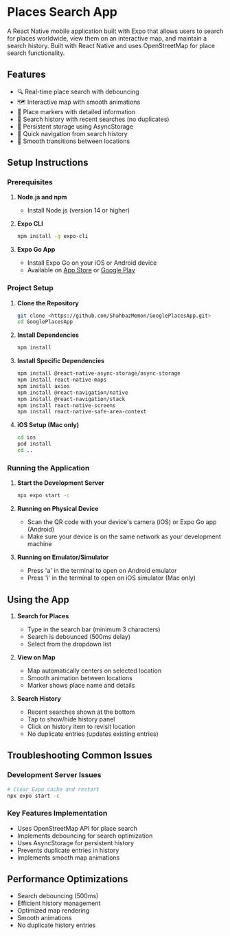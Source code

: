# Places Search App

A React Native mobile application built with Expo that allows users to search for places worldwide, view them on an interactive map, and maintain a search history. Built with React Native and uses OpenStreetMap for place search functionality.

## Features

- 🔍 Real-time place search with debouncing
- 🗺️ Interactive map with smooth animations
- 📍 Place markers with detailed information
- 📝 Search history with recent searches (no duplicates)
- 💾 Persistent storage using AsyncStorage
- 🎯 Quick navigation from search history
- 🔄 Smooth transitions between locations

## Setup Instructions

### Prerequisites

1. **Node.js and npm**
   - Install Node.js (version 14 or higher)

2. **Expo CLI**
   ```bash
   npm install -g expo-cli
   ```

3. **Expo Go App**
   - Install Expo Go on your iOS or Android device
   - Available on [App Store](https://apps.apple.com/app/expo-go/id982107779) or [Google Play](https://play.google.com/store/apps/details?id=host.exp.exponent)

### Project Setup

1. **Clone the Repository**
   ```bash
   git clone <https://github.com/ShahbazMemon/GooglePlacesApp.git>
   cd GooglePlacesApp
   ```

2. **Install Dependencies**
   ```bash
   npm install
   ```

3. **Install Specific Dependencies**
   ```bash
   npm install @react-native-async-storage/async-storage
   npm install react-native-maps
   npm install axios
   npm install @react-navigation/native
   npm install @react-navigation/stack
   npm install react-native-screens
   npm install react-native-safe-area-context
   ```

4. **iOS Setup (Mac only)**
   ```bash
   cd ios
   pod install
   cd ..
   ```

### Running the Application

1. **Start the Development Server**
   ```bash
   npx expo start -c
   ```

2. **Running on Physical Device**
   - Scan the QR code with your device's camera (iOS) or Expo Go app (Android)
   - Make sure your device is on the same network as your development machine

3. **Running on Emulator/Simulator**
   - Press 'a' in the terminal to open on Android emulator
   - Press 'i' in the terminal to open on iOS simulator (Mac only)

## Using the App

1. **Search for Places**
   - Type in the search bar (minimum 3 characters)
   - Search is debounced (500ms delay)
   - Select from the dropdown list

2. **View on Map**
   - Map automatically centers on selected location
   - Smooth animation between locations
   - Marker shows place name and details

3. **Search History**
   - Recent searches shown at the bottom
   - Tap to show/hide history panel
   - Click on history item to revisit location
   - No duplicate entries (updates existing entries)

## Troubleshooting Common Issues

### Development Server Issues
```bash
# Clear Expo cache and restart
npx expo start -c
```

### Key Features Implementation
- Uses OpenStreetMap API for place search
- Implements debouncing for search optimization
- Uses AsyncStorage for persistent history
- Prevents duplicate entries in history
- Implements smooth map animations

## Performance Optimizations

- Search debouncing (500ms)
- Efficient history management
- Optimized map rendering
- Smooth animations
- No duplicate history entries
